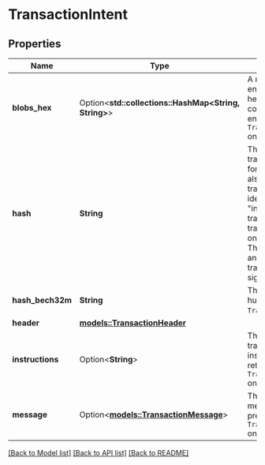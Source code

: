# TransactionIntent

## Properties

Name | Type | Description | Notes
------------ | ------------- | ------------- | -------------
**blobs_hex** | Option<**std::collections::HashMap<String, String>**> | A map of the hex-encoded blob hash, to hex-encoded blob content. Only returned if enabled in `TransactionFormatOptions` on your request. | [optional]
**hash** | **String** | The hex-encoded transaction intent hash for a user transaction, also known as the transaction id. This hash identifies the core \"intent\" of the transaction. Each transaction intent can only be committed once. This hash gets signed by any signatories on the transaction, to create the signed intent.  | 
**hash_bech32m** | **String** | The Bech32m-encoded human readable `TransactionIntentHash`. | 
**header** | [**models::TransactionHeader**](TransactionHeader.md) |  | 
**instructions** | Option<**String**> | The decompiled transaction manifest instructions. Only returned if enabled in `TransactionFormatOptions` on your request. | [optional]
**message** | Option<[**models::TransactionMessage**](TransactionMessage.md)> | The optional transaction message. Only returned if present and enabled in `TransactionFormatOptions` on your request. | [optional]

[[Back to Model list]](../README.md#documentation-for-models) [[Back to API list]](../README.md#documentation-for-api-endpoints) [[Back to README]](../README.md)


